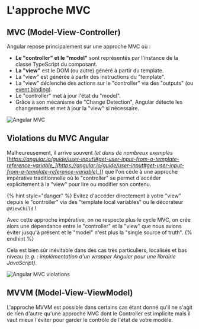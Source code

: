 # L'approche MVC

## MVC \(Model-View-Controller\)

Angular repose principalement sur une approche MVC où :

* **Le "controller" et le "model"** sont représentés par l'instance de la classe TypeScript du composant.
* **La "view"** est le DOM \(ou autre\) généré à partir du template.
* La "view" est générée à partir des instructions du "template".
* La "view" déclenche des actions sur le "controller" via des "outputs" \(ou [event binding](event-binding.md)\).
* Le "controller" met à jour l'état du "model".
* Grâce à son mécanisme de "Change Detection", Angular détecte les changements et met à jour la "view" si nécessaire.

![Angular MVC](../../.gitbook/assets/angular-mvc.jpg)

## Violations du MVC Angular

Malheureusement, il arrive souvent _\(et dans de nombreux exemples_ [_https://angular.io/guide/user-input\#get-user-input-from-a-template-reference-variable_](https://angular.io/guide/user-input#get-user-input-from-a-template-reference-variable)_\)_ que l'on cède à une approche impérative traditionnelle où le "controller" se permet d'accéder explicitement à la "view" pour lire ou modifier son contenu.

{% hint style="danger" %}
Evitez d'accéder directement à votre "view" depuis le "controller" via des "template local variables" ou le décorateur `@ViewChild` !

Avec cette approche impérative, on ne respecte plus le cycle MVC, on crée alors une dépendance entre le "controller" et la "view" que nous avions éviter jusqu'à présent et le "model" n'est plus la "single source of truth".
{% endhint %}

Cela est bien sûr inévitable dans des cas très particuliers, localisés et bas niveau _\(e.g. : implémentation d'un wrapper Angular pour une librairie JavaScript\)_.

![Angular MVC violations](../../.gitbook/assets/angular-mvc-violations.jpg)

## MVVM \(Model-View-ViewModel\)

L'approche MVVM est possible dans certains cas étant donné qu'il ne s'agit de rien d'autre qu'une approche MVC dont le Controller est implicite mais il vaut mieux l'éviter pour garder le contrôle de l'état de votre modèle.

